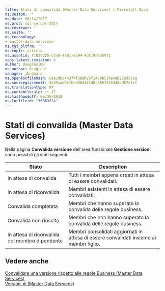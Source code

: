```yaml
---
title: Stati di convalida (Master Data Services) | Microsoft Docs
ms.custom: ''
ms.date: 06/14/2017
ms.prod: sql-server-2014
ms.reviewer: ''
ms.suite: ''
ms.technology:
- master-data-services
ms.tgt_pltfrm: ''
ms.topic: article
ms.assetid: fc829d25-b3e8-4801-8a94-4df19a7a5971
caps.latest.revision: 6
author: douglaslMS
ms.author: douglasl
manager: jhubbard
ms.openlocfilehash: 6ea3d85443f4f3dab98f1430b53be4eb25cd0bca
ms.sourcegitcommit: 5dd5cad0c1bbd308471d6c885f516948ad67dfcf
ms.translationtype: MT
ms.contentlocale: it-IT
ms.lasthandoff: 06/19/2018
ms.locfileid: "36063624"
---
```

# <a name="validation-statuses-master-data-services"></a>Stati di convalida (Master Data Services)
  Nella pagina **Convalida versione** dell'area funzionale **Gestione versioni** sono possibili gli stati seguenti.  
  
|Stato|Description|  
|------------|-----------------|  
|In attesa di convalida|Tutti i membri appena creati in attesa di essere convalidati.|  
|In attesa di riconvalida|Membri esistenti in attesa di essere convalidati.|  
|Convalida completata|Membri che hanno superato la convalida delle regole business.|  
|Convalida non riuscita|Membri che non hanno superato la convalida delle regole business.|  
|In attesa di riconvalida del membro dipendente|Membri consolidati aggiornati in attesa di essere convalidati insieme ai membri figlio.|  
  
## <a name="see-also"></a>Vedere anche  
 [Convalidare una versione rispetto alle regole Business &#40;Master Data Services&#41;](validate-a-version-against-business-rules-master-data-services.md)   
 [Versioni di &#40;Master Data Services&#41;](../../2014/master-data-services/versions-master-data-services.md)  
  
  